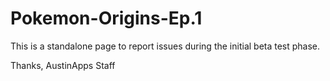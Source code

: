# Pokemon-Origins-Ep.1

This is a standalone page to report issues during the initial beta test phase.

Thanks,
AustinApps Staff
